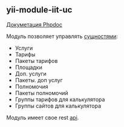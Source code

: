 ## yii-module-iit-uc

[Докуметация Phpdoc](docs/api/namespaces/devskyfly.yiiModuleIitUc.html)

Модуль позволяет управлять [сущностями](docs/api/namespaces/devskyfly.yiiModuleIitUc.models.html):

* Услуги
* Тарифы
* Пакеты тарифов
* Площадки
* Доп. услуги
* Пакеты. доп услуг
* Полномочия
* Пакеты полномочий
* Группы тарифов для калькулятора
* Группы сайтов для калькулятора

Модуль имеет свое rest [api](docs/api/namespaces/devskyfly.yiiModuleIitUc.controllers.rest.html).